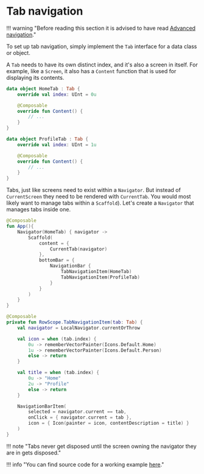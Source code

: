 # Tab navigation

!!! warning "Before reading this section it is advised to have read [Advanced navigation](advanced-navigation.md)."

To set up tab navigation, simply implement the `Tab` interface for a data class or object.

A `Tab` needs to have its own distinct index, and it's also a screen in itself.
For example, like a `Screen`, it also has a `Content` function that is used for displaying its contents.

```kotlin
data object HomeTab : Tab {
    override val index: UInt = 0u

    @Composable
    override fun Content() {
        // ...
    }
}

data object ProfileTab : Tab {
    override val index: UInt = 1u

    @Composable
    override fun Content() {
        // ...
    }
}
```

Tabs, just like screens need to exist within a `Navigator`. But instead of `CurrentScreen` they need to be rendered
with `CurrentTab`.
You would most likely want to manage tabs within a `Scaffold`).
Let's create a `Navigator` that manages tabs inside one.

```kotlin
@Composable
fun App(){
    Navigator(HomeTab) { navigator ->
        Scaffold(
            content = {
                CurrentTab(navigator)
            },
            bottomBar = {
                NavigationBar {
                    TabNavigationItem(HomeTab)
                    TabNavigationItem(ProfileTab)
                }
            }
        )
    }
}

@Composable
private fun RowScope.TabNavigationItem(tab: Tab) {
    val navigator = LocalNavigator.currentOrThrow

    val icon = when (tab.index) {
        0u -> rememberVectorPainter(Icons.Default.Home)
        1u -> rememberVectorPainter(Icons.Default.Person)
        else -> return
    }

    val title = when (tab.index) {
        0u -> "Home"
        2u -> "Profile"
        else -> return
    }

    NavigationBarItem(
        selected = navigator.current == tab,
        onClick = { navigator.current = tab },
        icon = { Icon(painter = icon, contentDescription = title) }
    )
}
```

!!! note "Tabs never get disposed until the screen owning the navigator they are in gets disposed."

!!! info "You can find source code for a working example [here](https://github.com/hristogochev/vortex/blob/main/samples/multiplatform/src/commonMain/kotlin/io/github/hristogochev/vortex/sample/multiplatform/navigation/tab/TabNavigation.kt)."
